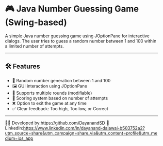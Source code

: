 # 🎮 Java Number Guessing Game (Swing-based)

A simple Java number guessing game using JOptionPane for interactive dialogs. The user tries to guess a random number between 1 and 100 within a limited number of attempts.

---

## 🛠 Features

- 🔢 Random number generation between 1 and 100
- 🖼 GUI interaction using JOptionPane
- 🔁 Supports multiple rounds (modifiable)
- 🧠 Scoring system based on number of attempts
- ❌ Option to exit the game at any time
- ✅ Clear feedback: Too high, Too low, or Correct

---

👩‍💻 Developed by:https://github.com/DayanandSD
🔗 LinkedIn:https://www.linkedin.com/in/dayanand-dalawai-b503752a2?utm_source=share&utm_campaign=share_via&utm_content=profile&utm_medium=ios_app
